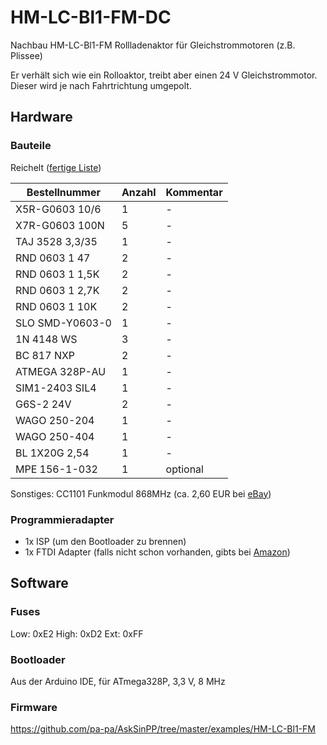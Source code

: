 # HM-LC-Bl1-FM-DC
Nachbau HM-LC-Bl1-FM Rollladenaktor für Gleichstrommotoren (z.B. Plissee)

Er verhält sich wie ein Rolloaktor, treibt aber einen 24 V Gleichstrommotor. Dieser wird je nach Fahrtrichtung umgepolt.


## Hardware

### Bauteile

Reichelt ([fertige Liste](https://www.reichelt.de/my/1495010))

Bestellnummer   | Anzahl | Kommentar
--------------- | ------ | ---------
X5R-G0603 10/6  |   1    | -
X7R-G0603 100N  |   5    | -
TAJ 3528 3,3/35 |   1    |  -
RND 0603 1 47   |   2    | -
RND 0603 1 1,5K |   2    | -
RND 0603 1 2,7K |   2    | -
RND 0603 1 10K  |   2    | -
SLO SMD-Y0603-0 |   1    | -
1N 4148 WS      |   3    | -
BC 817 NXP      |   2    | -
ATMEGA 328P-AU  |   1    | -
SIM1-2403 SIL4  |   1    | -
G6S-2 24V       |   2    | -
WAGO 250-204    |   1    | -
WAGO 250-404    |   1    | -
BL 1X20G 2,54   |   1    | -
MPE 156-1-032   |   1    | optional

Sonstiges:
CC1101 Funkmodul 868MHz (ca. 2,60 EUR bei [eBay](https://www.ebay.de/itm/272455136087))


### Programmieradapter
- 1x ISP (um den Bootloader zu brennen)
- 1x FTDI Adapter (falls nicht schon vorhanden, gibts bei [Amazon](https://www.amazon.de/FT232RL-FTDI-USB-auf-TTL-Serienadapter-Arduino/dp/B00HSXDGOE))


## Software

### Fuses

Low:  0xE2
High: 0xD2
Ext:  0xFF

### Bootloader

Aus der Arduino IDE, für ATmega328P, 3,3 V, 8 MHz


### Firmware

https://github.com/pa-pa/AskSinPP/tree/master/examples/HM-LC-Bl1-FM


